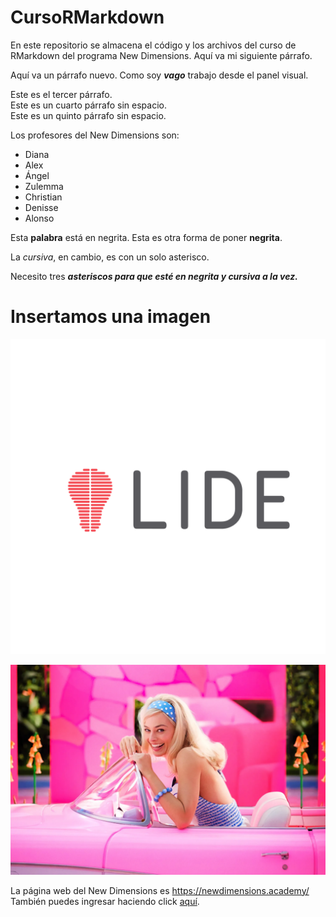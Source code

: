 # CursoRMarkdown

En este repositorio se almacena el código y los archivos del curso de RMarkdown del programa New Dimensions. Aquí va mi siguiente párrafo.

Aquí va un párrafo nuevo. Como soy ***vago*** trabajo desde el panel visual.

Este es el tercer párrafo.\
Este es un cuarto párrafo sin espacio.\
Este es un quinto párrafo sin espacio.

Los profesores del New Dimensions son:

-   Diana
-   Alex
-   Ángel
-   Zulemma
-   Christian
-   Denisse
-   Alonso

Esta **palabra** está en negrita. Esta es otra forma de poner **negrita**.

La *cursiva*, en cambio, es con un solo asterisco.

Necesito tres ***asteriscos para que esté en negrita y cursiva a la vez.***

# Insertamos una imagen

![](imagenes/LIDE%20-%20Logo%201-19.png)

![La Barbie](imagenes/barbie.webp)

La página web del New Dimensions es <https://newdimensions.academy/>\
También puedes ingresar haciendo click [aquí](https://newdimensions.academy/).
